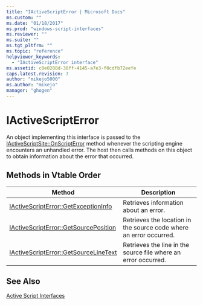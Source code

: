 ```yaml
---
title: "IActiveScriptError | Microsoft Docs"
ms.custom: ""
ms.date: "01/18/2017"
ms.prod: "windows-script-interfaces"
ms.reviewer: ""
ms.suite: ""
ms.tgt_pltfrm: ""
ms.topic: "reference"
helpviewer_keywords: 
  - "IActiveScriptError interface"
ms.assetid: c8e0288d-38ff-4145-a7e3-f8cdfb72eefe
caps.latest.revision: 7
author: "mikejo5000"
ms.author: "mikejo"
manager: "ghogen"
---
```

# IActiveScriptError
An object implementing this interface is passed to the [IActiveScriptSite::OnScriptError](../../winscript/reference/iactivescriptsite-onscripterror.md) method whenever the scripting engine encounters an unhandled error. The host then calls methods on this object to obtain information about the error that occurred.  
  
## Methods in Vtable Order  
  
|Method|Description|  
|------------|-----------------|  
|[IActiveScriptError::GetExceptionInfo](../../winscript/reference/iactivescripterror-getexceptioninfo.md)|Retrieves information about an error.|  
|[IActiveScriptError::GetSourcePosition](../../winscript/reference/iactivescripterror-getsourceposition.md)|Retrieves the location in the source code where an error occurred.|  
|[IActiveScriptError::GetSourceLineText](../../winscript/reference/iactivescripterror-getsourcelinetext.md)|Retrieves the line in the source file where an error occurred.|  
  
## See Also  
 [Active Script Interfaces](../../winscript/reference/active-script-interfaces.md)